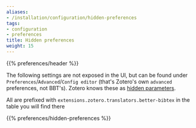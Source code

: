 ```yaml
---
aliases:
- /installation/configuration/hidden-preferences
tags:
- configuration
- preferences
title: Hidden preferences
weight: 15
---
```


{{% preferences/header %}}

The following settings are not exposed in the UI, but can be found under `Preferences`/`Advanced`/`Config editor` (that's Zotero's own `advanced` preferences, not BBT's). Zotero knows these as [hidden parameters](https://www.zotero.org/support/preferences/hidden_preferences).

All are prefixed with `extensions.zotero.translators.better-bibtex` in the table you will find there

{{% preferences/hidden-preferences %}}

